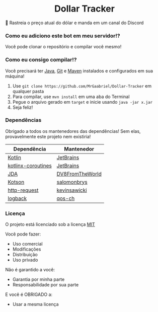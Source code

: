 <h1 align="center">Dollar Tracker</h1>

💸 Rastreia o preço atual do dólar e manda em um canal do Discord 

### Como eu adiciono este bot em meu servidor!?
Você pode clonar o repositório e compilar você mesmo!

### Como eu consigo compilar!?
Você precisará ter [Java](https://java.com/pt_BR/download/), [Git](https://git-scm.com) e [Maven](hhttps://maven.apache.org/) instalados e configurados em sua máquina!

1. Use `git clone https://github.com/MrGaabriel/Dollar-Tracker` em qualquer pasta
2. Para compilar, use `mvn install` em uma aba do Terminal
3. Pegue o arquivo gerado em `target` e inicie usando `java -jar x.jar`
4. Seja feliz!

### Dependências
Obrigado a todos os mantenedores das dependências! Sem elas, provavelmente este projeto nem existiria!

| Dependência | Mantenedor |
| ----------- | ----------- |
| [Kotlin](https://kotlinlang.org) | [JetBrains](https://jetbrains.com) |
| [kotlinx-coroutines](https://github.com/Kotlin/kotlinx.coroutines) | [JetBrains](https://jetbrains.com) |
| [JDA](https://github.com/DV8FromTheWorld/JDA) | [DV8FromTheWorld](https://github.com/DV8FromTheWorld) |
| [Kotson](https://github.com/salomonbrys/kotson) | [salomonbrys](https://github.com/salomonbrys) |
| [http-request](https://github.com/kevinsawicki/http-request) | [kevinsawicki](https://github.com/kevinsawicki) |
| [logback](https://github.com/qos-ch/logback) | [qos-ch](https://github.com/qos-ch) |

### Licença
O projeto está licenciado sob a licença [MIT](https://github.com/MrGaabriel/Dollar-Tracker/blob/master/LICENSE)

Você pode fazer:
- Uso comercial
- Modificações
- Distribuição
- Uso privado

Não é garantido a você:
- Garantia por minha parte
- Responsabilidade por sua parte

E você é OBRIGADO a:
- Usar a mesma licença
